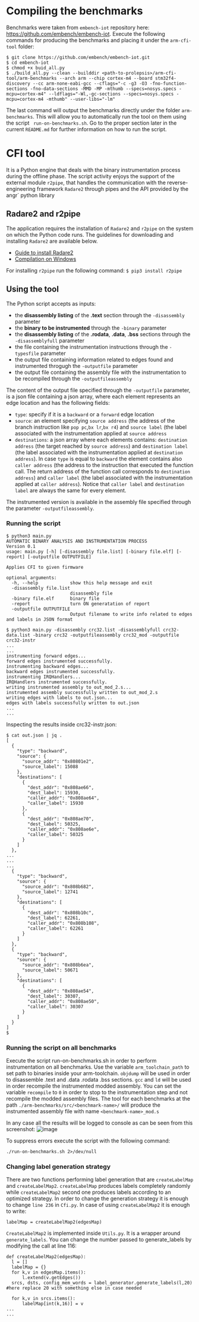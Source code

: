 # Compiling the benchmarks
Benchmarks were taken from `embench-iot` repository here: https://github.com/embench/embench-iot.
Execute the following commands for producing the benchmarks and placing it under the `arm-cfi-tool` folder:
```
$ git clone https://github.com/embench/embench-iot.git
$ cd embench-iot
$ chmod +x buid_all.py
$ ./build_all.py --clean --builddir <path-to-prolepsis>/arm-cfi-tool/arm-benchmarks --arch arm --chip cortex-m4 --board stm32f4-discovery --cc arm-none-eabi-gcc --cflags="-c -g3 -O3 -fno-function-sections -fno-data-sections -MMD -MP -mthumb --specs=nosys.specs -mcpu=cortex-m4" --ldflags="-Wl,-gc-sections --specs=nosys.specs -mcpu=cortex-m4 -mthumb" --user-libs="-lm"

```
The last command will output the benchmarks directly under the folder `arm-benchmarks`. This will allow you to automatically run the tool on them using the script ` run-on-benchmarks.sh`. Go to the proper section later in the current `README.md` for further information on how to run the script.


# CFI tool

It is a Python engine that deals with the binary instrumentation process during the offline phase.
The script activity enjoys the support of the external module `r2pipe`, that handles the communication with the reverse-engineering framework `Radare2` through pipes and the API provided by the angr` python library 

## Radare2 and r2pipe

The application requires the installation of `Radare2` and `r2pipe` on the system on which the Python code runs. The guidelines for downloading and installing `Radare2` are available below.

- [Guide to install Radare2](https://github.com/radareorg/radare2)
- [Compilation on Windows](https://radare.gitbooks.io/radare2book/content/first_steps/windows_compilation.html)

For installing `r2pipe` run the following command:
`$ pip3 install r2pipe`

## Using the tool

The Python script accepts as inputs:
- the **disassembly listing** of the **.text** section  through the `-disassembly` parameter
- the **binary to be instrumented** through the `-binary` parameter
- the **disassembly listing** of the **.rodata**, **.data**, **.bss** sections through the `-disassemblyfull` parameter
- the file containing the instrumentation instructions through the `-typesfile` parameter
- the output file containing information related to edges found and instrumented throgugh the `-outputfile` parameter
- the output file containing the assembly file with the instrumentation to be recompiled through the `-outputfileassembly`


The content of the output file specified through the `-outputfile` parameter, is a json file containing a json array, where each element represents an edge location and has the following fields:
- `type`: specify if it is a `backward` or a `forward` edge location
- `source`: an element specifying `source address` (the address of the branch instruction like `pop pc`,`bx lr`,`bx r4`) and `source label` (the label associated with the instrumentation applied at `source address`
- `destinations`: a json array where each elements contains: `destination address` (the target reached by `source address`) and `destination label` (the label associated with the instrumentation applied at `destination address`). In case `type` is equal to `backward` the element contains also `caller address` (the address to the instruction that executed the function call. The return address of the function call corresponds to `destination address`) and `caller label` (the label associated with the instrumentation applied at `caller address`). Notice that `caller label` and `destination label` are always the same for every element.

The instrumented version is available in the assembly file specified through the parameter `-outputfileassembly`.


### Running the script
```
$ python3 main.py
AUTOMATIC BINARY ANALYSIS AND INSTRUMENTATION PROCESS
Version 0.1
usage: main.py [-h] [-disassembly file.list] [-binary file.elf] [-report] [-outputfile OUTPUTFILE]

Applies CFI to given firmware

optional arguments:
  -h, --help            show this help message and exit
  -disassembly file.list
                        disassembly file
  -binary file.elf      binary file
  -report               turn ON generatation of report
  -outputfile OUTPUTFILE
                        Output filename to write info related to edges and labels in JSON format
```


```
$ python3 main.py -disassembly crc32.list -disassemblyfull crc32-data.list -binary crc32 -outputfileassembly crc32_mod -outputfile crc32-instr
...
...
instrumenting forward edges...
forward edges instrumented successfully.
instrumenting backward edges...
backward edges instrumented successfully.
instrumenting IRQHandlers...
IRQHandlers instrumented successfully.
writing instrumented assembly to out_mod_2.s...
instrumented assembly successfully written to out_mod_2.s
writing edges with labels to out.json...
edges with labels successfully written to out.json
...
...
```
Inspecting the results inside crc32-instr.json:
```
$ cat out.json | jq .
[
  {
    "type": "backward",
    "source": {
      "source_addr": "0x80801e2",
      "source_label": 15088
    },
    "destinations": [
      {
        "dest_addr": "0x808ae66",
        "dest_label": 15930,
        "caller_addr": "0x808ae64",
        "caller_label": 15930
      },
      {
        "dest_addr": "0x808ae70",
        "dest_label": 50325,
        "caller_addr": "0x808ae6e",
        "caller_label": 50325
      }
    ]
  },
...
...
...
  {
    "type": "backward",
    "source": {
      "source_addr": "0x808b682",
      "source_label": 12741
    },
    "destinations": [
      {
        "dest_addr": "0x808b10c",
        "dest_label": 62261,
        "caller_addr": "0x808b108",
        "caller_label": 62261
      }
    ]
  },
  {
    "type": "backward",
    "source": {
      "source_addr": "0x808b6ea",
      "source_label": 50671
    },
    "destinations": [
      {
        "dest_addr": "0x808ae54",
        "dest_label": 30307,
        "caller_addr": "0x808ae50",
        "caller_label": 30307
      }
    ]
  }
]
$
```

### Running the script on all benchmarks
Execute the script run-on-benchmarks.sh in order to perform instrumentation on all benchmarks. Use the variable `arm_toolchain_path` to set path to binaries inside your arm-toolchain. `objdump` will be used in order to disassemble .text and .data .rodata .bss sections. `gcc` and `ld` will be used in order recompile the instrumented modded assembly.
You can set the variable `recompile` to `0` in order to stop to the instrumentation step and not recompile the modded assembly files.
The tool for each benchmarks at the path `./arm-benchmarks/src/<benchmark-name>/` will produce the instrumented assembly file with name `<benchmark-name>_mod.s` 

In any case all the results will be logged to console as can be seen from this screenshot:
![image](https://user-images.githubusercontent.com/74059030/181766183-d95c2a93-b15f-47bc-b1df-c3b76f65a16e.png)

To suppress errors execute the script with the following command:
```
./run-on-benchmarks.sh 2>/dev/null
```

 ### Changing label generation strategy
 There are two functions performing label generation that are `createLabelMap` and `createLabelMap2`.  `createLabelMap` produces labels completely randomly while `createLabelMap2` second one produces labels according to an optimized strategy.
 In order to change the generation strategy it is enough to change `line 236` in `Cfi.py`. In case of using `createLabelMap2` it is enough to write:
  ```
  labelMap = createLabelMap2(edgesMap)
  ```
  `CreateLabelMap2` is implemented inside `Utils.py`. It is a wrapper around `generate_labels`. You can change the number passed to generate_labels by modifying the call at line 116:
  ```
  def createLabelMap2(edgesMap):
    l = []
    labelMap = {}
    for k,v in edgesMap.items():
        l.extend(v.getEdges())
    srcs, dsts, config_mem_words = label_generator.generate_labels(l,20)  #here replace 20 with something else in case needed

    for k,v in srcs.items():
        labelMap[int(k,16)] = v
...
  ...
  ```

